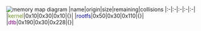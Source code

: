 ![memory map diagram](tests.test_docs_normal.png)
|name|origin|size|remaining|collisions
|:-|:-|:-|:-|:-|
|<span style='color:olivedrab'>kernel</span>|0x10|0x30|0x10|{}|
|<span style='color:darkblue'>rootfs</span>|0x50|0x30|0x110|{}|
|<span style='color:purple'>dtb</span>|0x190|0x30|0x228|{}|
